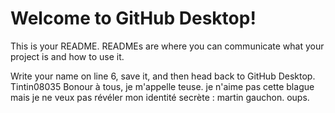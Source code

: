 # Welcome to GitHub Desktop!

This is your README. READMEs are where you can communicate what your project is and how to use it.

Write your name on line 6, save it, and then head back to GitHub Desktop.
Tintin08035
Bonour à tous, je m'appelle teuse. je n'aime pas cette blague mais je ne veux pas révéler mon identité secrète : martin gauchon. oups.